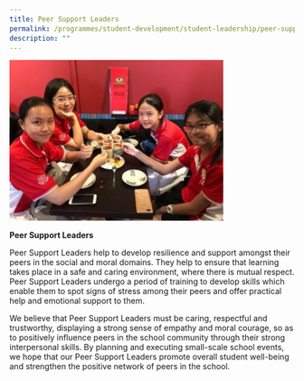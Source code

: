 ```yaml
---
title: Peer Support Leaders
permalink: /programmes/student-development/student-leadership/peer-support-leaders/
description: ""
---
```

<style>  
img {  
  display: block;  
  margin-left: auto;  
  margin-right: auto;  
}  
</style>  
<body><img src="/images/PSL-300x225.jpeg" alt="School Uniform" style="width:75%;">  
  
</body>

**Peer Support Leaders**

Peer Support Leaders help to develop resilience and support amongst their peers in the social and moral domains. They help to ensure that learning takes place in a safe and caring environment, where there is mutual respect. Peer Support Leaders undergo a period of training to develop skills which enable them to spot signs of stress among their peers and offer practical help and emotional support to them.

We believe that Peer Support Leaders must be caring, respectful and trustworthy, displaying a strong sense of empathy and moral courage, so as to positively influence peers in the school community through their strong interpersonal skills. By planning and executing small-scale school events, we hope that our Peer Support Leaders promote overall student well-being and strengthen the positive network of peers in the school.